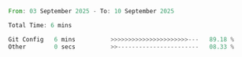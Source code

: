 <!--START_SECTION:waka-->

```rust
From: 03 September 2025 - To: 10 September 2025

Total Time: 6 mins

Git Config   6 mins          >>>>>>>>>>>>>>>>>>>>>>---   89.18 %
Other        0 secs          >>-----------------------   08.33 %
```

<!--END_SECTION:waka-->
